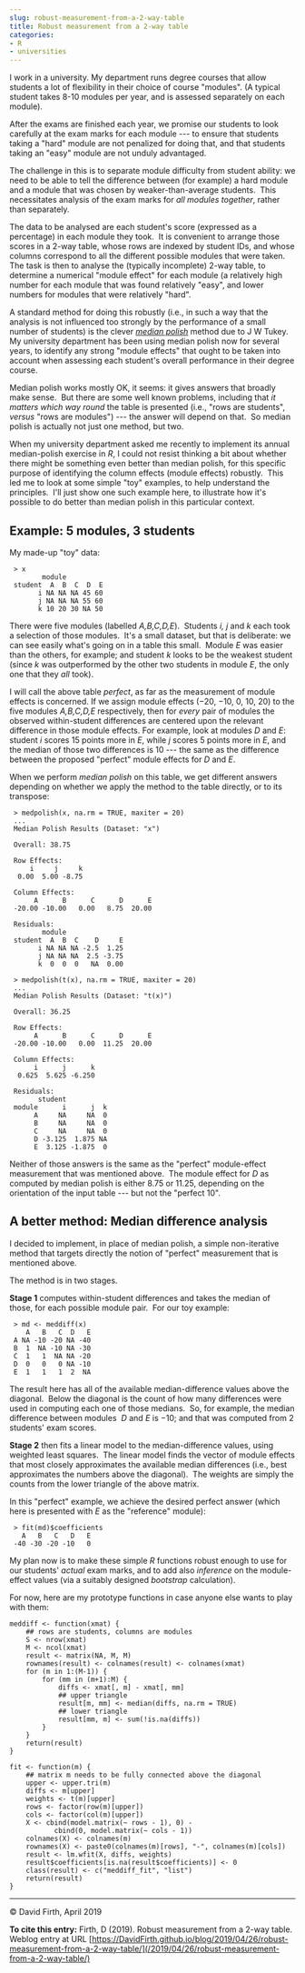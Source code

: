 ```yaml
---
slug: robust-measurement-from-a-2-way-table
title: Robust measurement from a 2-way table
categories:
- R
- universities
---
```


I work in a university. My department runs degree courses that allow students a lot of flexibility in their choice of course "modules". (A typical student takes 8-10 modules per year, and is assessed separately on each module).

After the exams are finished each year, we promise our students to look carefully at the exam marks for each module --- to ensure that students taking a "hard" module are not penalized for doing that, and that students taking an "easy" module are not unduly advantaged.

The challenge in this is to separate module difficulty from student ability: we need to be able to tell the difference between (for example) a hard module and a module that was chosen by weaker-than-average students.  This necessitates analysis of the exam marks for _all modules together_, rather than separately.

The data to be analysed are each student's score (expressed as a percentage) in each module they took.  It is convenient to arrange those scores in a 2-way table, whose rows are indexed by student IDs, and whose columns correspond to all the different possible modules that were taken.  The task is then to analyse the (typically incomplete) 2-way table, to determine a numerical "module effect" for each module (a relatively high number for each module that was found relatively "easy", and lower numbers for modules that were relatively "hard".

A standard method for doing this robustly (i.e., in such a way that the analysis is not influenced too strongly by the performance of a small number of students) is the clever _[median polish](https://en.wikipedia.org/wiki/Median_polish)_ method due to J W Tukey. My university department has been using median polish now for several years, to identify any strong "module effects" that ought to be taken into account when assessing each student's overall performance in their degree course.

Median polish works mostly OK, it seems: it gives answers that broadly make sense.  But there are some well known problems, including that _it matters which way round_ the table is presented (i.e., "rows are students", _versus_ "rows are modules") --- the answer will depend on that.  So median polish is actually not just one method, but two.

When my university department asked me recently to implement its annual median-polish exercise in _R_, I could not resist thinking a bit about whether there might be something even better than median polish, for this specific purpose of identifying the column effects (module effects) robustly.  This led me to look at some simple "toy" examples, to help understand the principles.  I'll just show one such example here, to illustrate how it's possible to do better than median polish in this particular context.



## Example: 5 modules, 3 students

My made-up "toy" data:

     > x
            module
     student  A  B  C  D  E
           i NA NA NA 45 60
           j NA NA NA 55 60
           k 10 20 30 NA 50

There were five modules (labelled _A,B,C,D,E_).  Students _i, j_ and _k_ each took a selection of those modules.  It's a small dataset, but that is deliberate: we can see easily what's going on in a table this small.  Module _E_ was easier than the others, for example; and student _k_ looks to be the weakest student (since _k_ was outperformed by the other two students in module _E_, the only one that they _all_ took).

I will call the above table _perfect_, as far as the measurement of module effects is concerned. If we assign module effects (−20, −10, 0, 10, 20) to the five modules _A,B,C,D,E_ respectively, then for _every_ pair of modules the observed within-student differences are centered upon the relevant difference in those module effects. For example, look at modules _D_ and _E_: student _i_ scores 15 points more in _E_, while _j_ scores 5 points more in _E_, and the median of those two differences is 10 --- the same as the difference between the proposed "perfect" module effects for _D_ and _E_.

When we perform _median polish_ on this table, we get different answers depending on whether we apply the method to the table directly, or to its transpose:

     > medpolish(x, na.rm = TRUE, maxiter = 20)
     ...
     Median Polish Results (Dataset: "x")
     
     Overall: 38.75
     
     Row Effects:
         i     j     k 
      0.00  5.00 -8.75 
     
     Column Effects:
          A      B      C      D      E 
     -20.00 -10.00   0.00   8.75  20.00 
     
     Residuals:
            module
     student  A  B  C    D     E
           i NA NA NA -2.5  1.25
           j NA NA NA  2.5 -3.75
           k  0  0  0   NA  0.00
     
     > medpolish(t(x), na.rm = TRUE, maxiter = 20)
     ...
     Median Polish Results (Dataset: "t(x)") 
     
     Overall: 36.25
     
     Row Effects:
          A      B      C      D      E 
     -20.00 -10.00   0.00  11.25  20.00 
     
     Column Effects:
          i      j      k 
      0.625  5.625 -6.250 
     
     Residuals:
           student
     module      i      j  k
          A     NA     NA  0
          B     NA     NA  0
          C     NA     NA  0
          D -3.125  1.875 NA
          E  3.125 -1.875  0

Neither of those answers is the same as the "perfect" module-effect measurement that was mentioned above.  The module effect for _D_ as computed by median polish is either 8.75 or 11.25, depending on the orientation of the input table --- but not the "perfect 10".



## A better method: Median difference analysis



I decided to implement, in place of median polish, a simple non-iterative method that targets directly the notion of "perfect" measurement that is mentioned above.

The method is in two stages.

**Stage 1** computes within-student differences and takes the median of those, for each possible module pair.  For our toy example:

     > md <- meddiff(x)
        A   B   C  D   E
     A NA -10 -20 NA -40
     B  1  NA -10 NA -30
     C  1   1  NA NA -20
     D  0   0   0 NA -10
     E  1   1   1  2  NA

The result here has all of the available median-difference values above the diagonal.  Below the diagonal is the count of how many differences were used in computing each one of those medians.  So, for example, the median difference between modules  _D_ and _E_ is −10; and that was computed from 2 students' exam scores.

**Stage 2** then fits a linear model to the median-difference values, using weighted least squares.  The linear model finds the vector of module effects that most closely approximates the available median differences (i.e., best approximates the numbers above the diagonal).  The weights are simply the counts from the lower triangle of the above matrix.

In this "perfect" example, we achieve the desired perfect answer (which here is presented with _E_ as the "reference" module):

     > fit(md)$coefficients
       A   B   C   D   E 
     -40 -30 -20 -10   0

My plan now is to make these simple _R_ functions robust enough to use for our students' _actual_ exam marks, and to add also _inference_ on the module-effect values (via a suitably designed _bootstrap_ calculation).

For now, here are my prototype functions in case anyone else wants to play with them:


    
    meddiff <- function(xmat) {
        ## rows are students, columns are modules
        S <- nrow(xmat)
        M <- ncol(xmat)
        result <- matrix(NA, M, M)
        rownames(result) <- colnames(result) <- colnames(xmat)
        for (m in 1:(M-1)) {
            for (mm in (m+1):M) {
                diffs <- xmat[, m] - xmat[, mm]
                ## upper triangle
                result[m, mm] <- median(diffs, na.rm = TRUE)
                ## lower triangle
                result[mm, m] <- sum(!is.na(diffs))
            }
        }
        return(result)
    }
    
    fit <- function(m) {
        ## matrix m needs to be fully connected above the diagonal
        upper <- upper.tri(m)
        diffs <- m[upper]
        weights <- t(m)[upper]
        rows <- factor(row(m)[upper])
        cols <- factor(col(m)[upper])
        X <- cbind(model.matrix(~ rows - 1), 0) - 
               cbind(0, model.matrix(~ cols - 1))
        colnames(X) <- colnames(m)
        rownames(X) <- paste0(colnames(m)[rows], "-", colnames(m)[cols])
        result <- lm.wfit(X, diffs, weights)
        result$coefficients[is.na(result$coefficients)] <- 0
        class(result) <- c("meddiff_fit", "list")
        return(result)
    }
    





* * *



© David Firth, April 2019

**To cite this entry:**
Firth, D (2019). Robust measurement from a 2-way table. Weblog entry at URL [https://DavidFirth.github.io/blog/2019/04/26/robust-measurement-from-a-2-way-table/](/2019/04/26/robust-measurement-from-a-2-way-table/)
